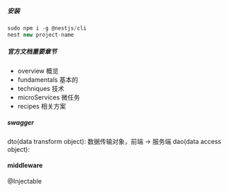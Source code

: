##### 安装
```js
sudo npm i -g @nestjs/cli
nest new project-name
```

##### 官方文档重要章节
- overview 概览
- fundamentals 基本的
- techniques 技术
- microServices 微任务
- recipes 相关方案

##### swagger

dto(data transform object): 数据传输对象，前端 -> 服务端
dao(data access object): 

#### middleware

@Injectable
